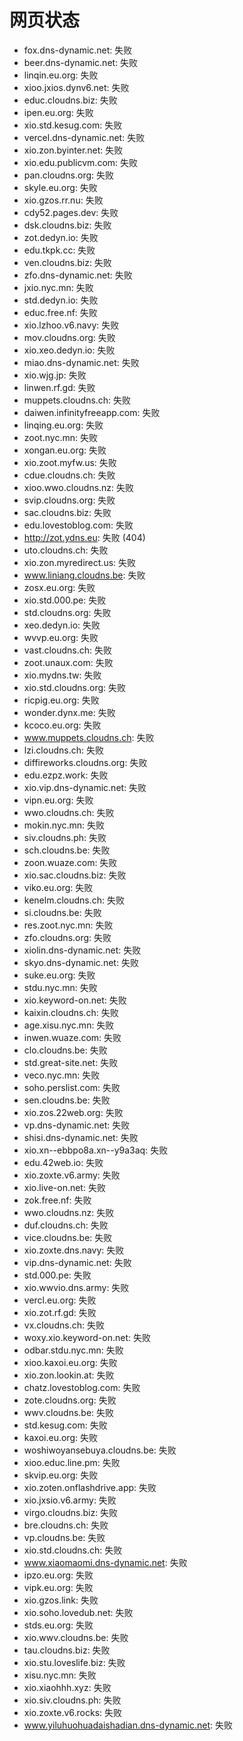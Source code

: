 # 网页状态
- fox.dns-dynamic.net: 失败
- beer.dns-dynamic.net: 失败
- linqin.eu.org: 失败
- xioo.jxios.dynv6.net: 失败
- educ.cloudns.biz: 失败
- ipen.eu.org: 失败
- xio.std.kesug.com: 失败
- vercel.dns-dynamic.net: 失败
- xio.zon.byinter.net: 失败
- xio.edu.publicvm.com: 失败
- pan.cloudns.org: 失败
- skyle.eu.org: 失败
- xio.gzos.rr.nu: 失败
- cdy52.pages.dev: 失败
- dsk.cloudns.biz: 失败
- zot.dedyn.io: 失败
- edu.tkpk.cc: 失败
- ven.cloudns.biz: 失败
- zfo.dns-dynamic.net: 失败
- jxio.nyc.mn: 失败
- std.dedyn.io: 失败
- educ.free.nf: 失败
- xio.lzhoo.v6.navy: 失败
- mov.cloudns.org: 失败
- xio.xeo.dedyn.io: 失败
- miao.dns-dynamic.net: 失败
- xio.wjg.jp: 失败
- linwen.rf.gd: 失败
- muppets.cloudns.ch: 失败
- daiwen.infinityfreeapp.com: 失败
- linqing.eu.org: 失败
- zoot.nyc.mn: 失败
- xongan.eu.org: 失败
- xio.zoot.myfw.us: 失败
- cdue.cloudns.ch: 失败
- xioo.wwo.cloudns.nz: 失败
- svip.cloudns.org: 失败
- sac.cloudns.biz: 失败
- edu.lovestoblog.com: 失败
- http://zot.ydns.eu: 失败 (404)
- uto.cloudns.ch: 失败
- xio.zon.myredirect.us: 失败
- www.liniang.cloudns.be: 失败
- zosx.eu.org: 失败
- xio.std.000.pe: 失败
- std.cloudns.org: 失败
- xeo.dedyn.io: 失败
- wvvp.eu.org: 失败
- vast.cloudns.ch: 失败
- zoot.unaux.com: 失败
- xio.mydns.tw: 失败
- xio.std.cloudns.org: 失败
- ricpig.eu.org: 失败
- wonder.dynx.me: 失败
- kcoco.eu.org: 失败
- www.muppets.cloudns.ch: 失败
- lzi.cloudns.ch: 失败
- diffireworks.cloudns.org: 失败
- edu.ezpz.work: 失败
- xio.vip.dns-dynamic.net: 失败
- vipn.eu.org: 失败
- wwo.cloudns.ch: 失败
- mokin.nyc.mn: 失败
- siv.cloudns.ph: 失败
- sch.cloudns.be: 失败
- zoon.wuaze.com: 失败
- xio.sac.cloudns.biz: 失败
- viko.eu.org: 失败
- kenelm.cloudns.ch: 失败
- si.cloudns.be: 失败
- res.zoot.nyc.mn: 失败
- zfo.cloudns.org: 失败
- xiolin.dns-dynamic.net: 失败
- skyo.dns-dynamic.net: 失败
- suke.eu.org: 失败
- stdu.nyc.mn: 失败
- xio.keyword-on.net: 失败
- kaixin.cloudns.ch: 失败
- age.xisu.nyc.mn: 失败
- inwen.wuaze.com: 失败
- clo.cloudns.be: 失败
- std.great-site.net: 失败
- veco.nyc.mn: 失败
- soho.perslist.com: 失败
- sen.cloudns.be: 失败
- xio.zos.22web.org: 失败
- vp.dns-dynamic.net: 失败
- shisi.dns-dynamic.net: 失败
- xio.xn--ebbpo8a.xn--y9a3aq: 失败
- edu.42web.io: 失败
- xio.zoxte.v6.army: 失败
- xio.live-on.net: 失败
- zok.free.nf: 失败
- wwo.cloudns.nz: 失败
- duf.cloudns.ch: 失败
- vice.cloudns.be: 失败
- xio.zoxte.dns.navy: 失败
- vip.dns-dynamic.net: 失败
- std.000.pe: 失败
- xio.wwvio.dns.army: 失败
- vercl.eu.org: 失败
- xio.zot.rf.gd: 失败
- vx.cloudns.ch: 失败
- woxy.xio.keyword-on.net: 失败
- odbar.stdu.nyc.mn: 失败
- xioo.kaxoi.eu.org: 失败
- xio.zon.lookin.at: 失败
- chatz.lovestoblog.com: 失败
- zote.cloudns.org: 失败
- wwv.cloudns.be: 失败
- std.kesug.com: 失败
- kaxoi.eu.org: 失败
- woshiwoyansebuya.cloudns.be: 失败
- xioo.educ.line.pm: 失败
- skvip.eu.org: 失败
- xio.zoten.onflashdrive.app: 失败
- xio.jxsio.v6.army: 失败
- virgo.cloudns.biz: 失败
- bre.cloudns.ch: 失败
- vp.cloudns.be: 失败
- xio.std.cloudns.ch: 失败
- www.xiaomaomi.dns-dynamic.net: 失败
- ipzo.eu.org: 失败
- vipk.eu.org: 失败
- xio.gzos.link: 失败
- xio.soho.lovedub.net: 失败
- stds.eu.org: 失败
- xio.wwv.cloudns.be: 失败
- tau.cloudns.biz: 失败
- xio.stu.loveslife.biz: 失败
- xisu.nyc.mn: 失败
- xio.xiaohhh.xyz: 失败
- xio.siv.cloudns.ph: 失败
- xio.zoxte.v6.rocks: 失败
- www.yiluhuohuadaishadian.dns-dynamic.net: 失败
